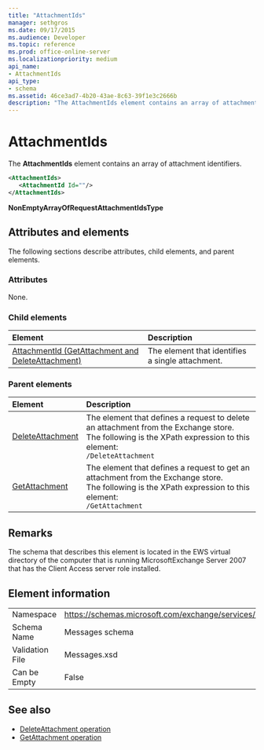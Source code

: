 ```yaml
---
title: "AttachmentIds"
manager: sethgros
ms.date: 09/17/2015
ms.audience: Developer
ms.topic: reference
ms.prod: office-online-server
ms.localizationpriority: medium
api_name:
- AttachmentIds
api_type:
- schema
ms.assetid: 46ce3ad7-4b20-43ae-8c63-39f1e3c2666b
description: "The AttachmentIds element contains an array of attachment identifiers."
---
```


# AttachmentIds

The **AttachmentIds** element contains an array of attachment identifiers. 
  
```xml
<AttachmentIds>
   <AttachmentId Id=""/>
</AttachmentIds>
```

 **NonEmptyArrayOfRequestAttachmentIdsType**
## Attributes and elements

The following sections describe attributes, child elements, and parent elements.
  
### Attributes

None.
  
### Child elements

|**Element**|**Description**|
|:-----|:-----|
|[AttachmentId (GetAttachment and DeleteAttachment)](attachmentid-getattachment-and-deleteattachment.md) <br/> |The element that identifies a single attachment.  <br/> |
   
### Parent elements

|**Element**|**Description**|
|:-----|:-----|
|[DeleteAttachment](deleteattachment.md) <br/> |The element that defines a request to delete an attachment from the Exchange store.  <br/> The following is the XPath expression to this element:  <br/>  `/DeleteAttachment` <br/> |
|[GetAttachment](getattachment.md) <br/> |The element that defines a request to get an attachment from the Exchange store.  <br/> The following is the XPath expression to this element:  <br/>  `/GetAttachment` <br/> |
   
## Remarks

The schema that describes this element is located in the EWS virtual directory of the computer that is running MicrosoftExchange Server 2007 that has the Client Access server role installed.
  
## Element information

|||
|:-----|:-----|
|Namespace  <br/> |https://schemas.microsoft.com/exchange/services/2006/messages  <br/> |
|Schema Name  <br/> |Messages schema  <br/> |
|Validation File  <br/> |Messages.xsd  <br/> |
|Can be Empty  <br/> |False  <br/> |
   
## See also

- [DeleteAttachment operation](deleteattachment-operation.md)
- [GetAttachment operation](getattachment-operation.md)

